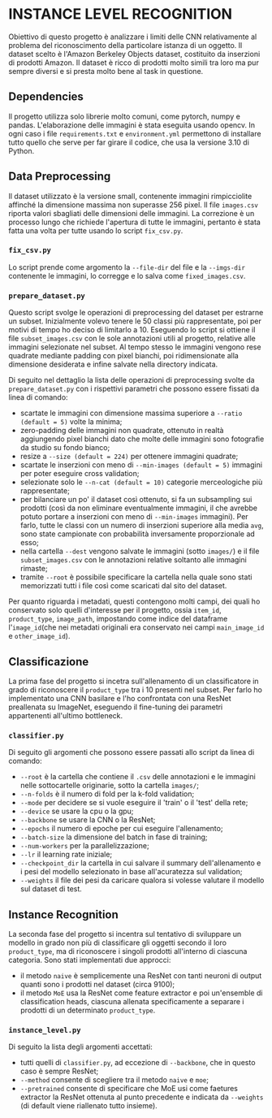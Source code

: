 # INSTANCE LEVEL RECOGNITION
Obiettivo di questo progetto è analizzare i limiti delle CNN
relativamente al problema del riconoscimento della particolare
istanza di un oggetto. Il dataset scelto è l'Amazon Berkeley
Objects dataset, costituito da inserzioni di prodotti Amazon.
Il dataset è ricco di prodotti molto simili tra loro ma pur
sempre diversi e si presta molto bene al task in questione.

## Dependencies
Il progetto utilizza solo librerie molto comuni, come pytorch, numpy e
pandas. L'elaborazione delle immagini è stata eseguita usando opencv. In
ogni caso i file `requirements.txt` e `environment.yml` permettono di
installare tutto quello che serve per far girare il codice, che usa la
versione 3.10 di Python.

## Data Preprocessing
Il dataset utilizzato è la versione small, contenente immagini
rimpicciolite affinché la dimensione massima non superasse 256
pixel. Il file `images.csv` riporta valori sbagliati delle dimensioni delle
immagini. La correzione è un processo lungo che richiede l'apertura di
tutte le immagini, pertanto è stata fatta una volta per tutte usando
lo script `fix_csv.py`.

### `fix_csv.py`
Lo script prende come argomento la `--file-dir`
del file e la `--imgs-dir` contenente le immagini, lo corregge e lo
salva come `fixed_images.csv`.

### `prepare_dataset.py`
Questo script svolge le operazioni di preprocessing del dataset per estrarne
un subset. Inizialmente volevo tenere le 50 classi più rappresentate, poi
per motivi di tempo ho deciso di limitarlo a 10. Eseguendo lo script si 
ottiene il file `subset_images.csv` con le sole annotazioni utili al
progetto, relative alle immagini selezionate nel subset. Al tempo stesso
le immagini vengono rese quadrate mediante padding con pixel bianchi, poi
ridimensionate alla dimensione desiderata e infine salvate nella directory
indicata.

Di seguito nel dettaglio la lista delle operazioni di preprocessing
svolte da `prepare_dataset.py` con i rispettivi parametri che possono
essere fissati da linea di comando:
- scartate le immagini con dimensione massima superiore a `--ratio 
(default = 5)` volte la minima;
- zero-padding delle immagini non quadrate, ottenuto in realtà
aggiungendo pixel bianchi dato che molte delle immagini sono
fotografie da studio su fondo bianco;
- resize a `--size (default = 224)` per ottenere immagini quadrate;
- scartate le inserzioni con meno di `--min-images (default = 5)`
immagini per poter eseguire cross validation;
- selezionate solo le `--n-cat (default = 10)`
categorie merceologiche più rappresentate;
- per bilanciare un po' il dataset così ottenuto, si fa un subsampling
sui prodotti (così da non eliminare eventualmente immagini, il che avrebbe
potuto portare a inserzioni con meno di `--min-images` immagini). Per farlo,
tutte le classi con un numero di inserzioni superiore alla media `avg`, sono
state campionate con probabilità inversamente proporzionale ad esso;
- nella cartella `--dest` vengono salvate le immagini (sotto `images/`)
e il file `subset_images.csv` con le annotazioni relative soltanto alle 
immagini rimaste;
- tramite `--root` è possibile specificare la cartella nella quale sono
stati memorizzati tutti i file così come scaricati dal sito del dataset.

Per quanto riguarda i metadati, questi contengono molti campi, dei
quali ho conservato solo quelli d'interesse per il progetto, ossia
`item_id`, `product_type`, `image_path`, impostando come indice del
dataframe l'`image_id`(che nei metadati originali era conservato
nei campi `main_image_id` e `other_image_id`).

## Classificazione

La prima fase del progetto si incetra sull'allenamento di un classificatore
in grado di riconoscere il `product_type` tra i 10 presenti nel subset. Per
farlo ho implementato una CNN basilare e l'ho confrontata con una ResNet
preallenata su ImageNet, eseguendo il fine-tuning dei parametri
appartenenti all'ultimo bottleneck.

### `classifier.py`

Di seguito gli argomenti che possono essere passati allo script da linea di
comando:
- `--root` è la cartella che contiene il `.csv` delle annotazioni e
le immagini nelle sottocartelle originarie, sotto la cartella `images/`;
- `--n-folds` è il numero di fold per la k-fold validation;
- `--mode` per decidere se si vuole eseguire il 'train' o il 'test' della 
rete;
- `--device` se usare la cpu o la gpu;
- `--backbone` se usare la CNN o la ResNet;
- `--epochs` il numero di epoche per cui eseguire l'allenamento;
- `--batch-size` la dimensione del batch in fase di training;
- `--num-workers` per la parallelizzazione;
- `--lr` il learning rate iniziale;
- `--checkpoint_dir` la cartella in cui salvare il summary dell'allenamento
e i pesi del modello selezionato in base all'acuratezza sul validation;
- `--weights` il file dei pesi da caricare qualora si volesse valutare il
modello sul dataset di test.

## Instance Recognition

La seconda fase del progetto si incentra sul tentativo di sviluppare un
modello in grado non più di classificare gli oggetti secondo il loro
`product_type`, ma di riconoscere i singoli prodotti all'interno di
ciascuna categoria. Sono stati implementati due approcci:
- il metodo `naive` è semplicemente una ResNet con tanti neuroni di output
quanti sono i prodotti nel dataset (circa 9100);
- il metodo `MoE` usa la ResNet come feature extractor e poi un'ensemble di 
classification heads, ciascuna allenata specificamente a separare i prodotti
di un determinato `product_type`.

### `instance_level.py`

Di seguito la lista degli argomenti accettati:
- tutti quelli di `classifier.py`, ad eccezione di `--backbone`, che in questo
caso è sempre ResNet;
- `--method` consente di scegliere tra il metodo `naive` e `moe`;
- `--pretrained` consente di specificare che MoE usi come faetures extractor
la ResNet ottenuta al punto precedente e indicata da `--weights` (di default
viene riallenato tutto insieme).
